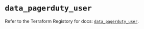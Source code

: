 # `data_pagerduty_user`

Refer to the Terraform Registory for docs: [`data_pagerduty_user`](https://www.terraform.io/docs/providers/pagerduty/d/user).

